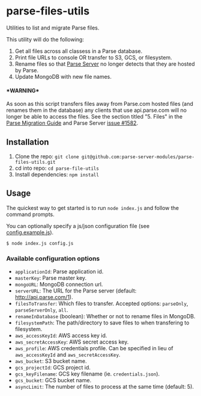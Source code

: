 # parse-files-utils
Utilities to list and migrate Parse files.

This utility will do the following:

1. Get all files across all classess in a Parse database.
2. Print file URLs to console OR transfer to S3, GCS, or filesystem.
3. Rename files so that [Parse Server](https://github.com/ParsePlatform/parse-server) no longer detects that they are hosted by Parse.
4. Update MongoDB with new file names.

#### \*WARNING\*
As soon as this script transfers files away from Parse.com hosted files (and renames them in the database) 
any clients that use api.parse.com will no longer be able to access the files. 
See the section titled "5. Files" in the [Parse Migration Guide](https://parse.com/migration) 
and Parse Server [issue #1582](https://github.com/ParsePlatform/parse-server/issues/1582).

## Installation

1. Clone the repo: `git clone git@github.com:parse-server-modules/parse-files-utils.git`
2. cd into repo: `cd parse-file-utils`
3. Install dependencies: `npm install`

## Usage

The quickest way to get started is to run `node index.js` and follow the command prompts.

You can optionally specify a js/json configuration file (see [config.example.js](./config.example.js)).
```
$ node index.js config.js
```

### Available configuration options

* `applicationId`: Parse application id.
* `masterKey`: Parse master key.
* `mongoURL`: MongoDB connection url.
* `serverURL`: The URL for the Parse server (default: http://api.parse.com/1).
* `filesToTransfer`: Which files to transfer. Accepted options: `parseOnly`, `parseServerOnly`, `all`.
* `renameInDatabase` (boolean): Whether or not to rename files in MongoDB.
* `filesystemPath`: The path/directory to save files to when transfering to filesystem.
* `aws_accessKeyId`: AWS access key id.
* `aws_secretAccessKey`: AWS secret access key.
* `aws_profile`: AWS credentials profile. Can be specified in lieu of `aws_accessKeyId` and `aws_secretAccessKey`.
* `aws_bucket`: S3 bucket name.
* `gcs_projectId`: GCS project id.
* `gcs_keyFilename`: GCS key filename (ie. `credentials.json`).
* `gcs_bucket`: GCS bucket name.
* `asyncLimit`: The number of files to process at the same time (default: 5).